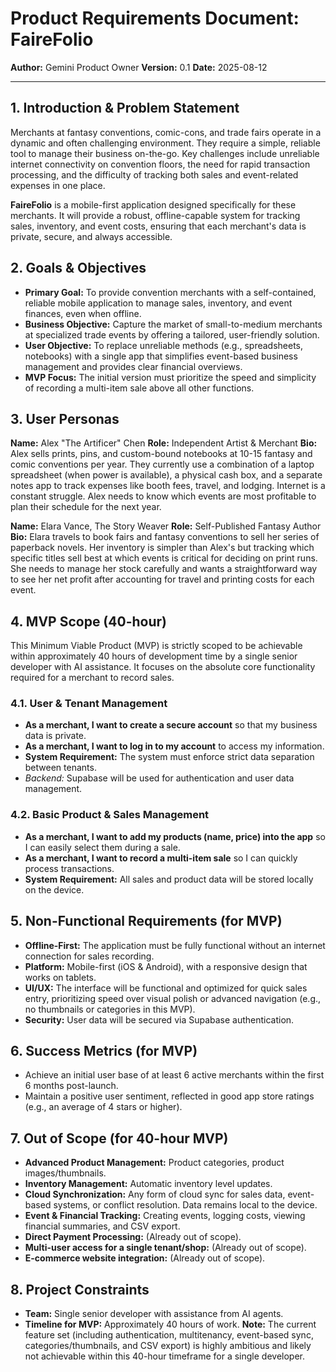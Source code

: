 # Product Requirements Document: FaireFolio

**Author:** Gemini Product Owner
**Version:** 0.1
**Date:** 2025-08-12

---

## 1. Introduction & Problem Statement

Merchants at fantasy conventions, comic-cons, and trade fairs operate in a dynamic and often challenging environment. They require a simple, reliable tool to manage their business on-the-go. Key challenges include unreliable internet connectivity on convention floors, the need for rapid transaction processing, and the difficulty of tracking both sales and event-related expenses in one place.

**FaireFolio** is a mobile-first application designed specifically for these merchants. It will provide a robust, offline-capable system for tracking sales, inventory, and event costs, ensuring that each merchant's data is private, secure, and always accessible.

## 2. Goals & Objectives

*   **Primary Goal:** To provide convention merchants with a self-contained, reliable mobile application to manage sales, inventory, and event finances, even when offline.
*   **Business Objective:** Capture the market of small-to-medium merchants at specialized trade events by offering a tailored, user-friendly solution.
*   **User Objective:** To replace unreliable methods (e.g., spreadsheets, notebooks) with a single app that simplifies event-based business management and provides clear financial overviews.
*   **MVP Focus:** The initial version must prioritize the speed and simplicity of recording a multi-item sale above all other functions.

## 3. User Personas

**Name:** Alex "The Artificer" Chen
**Role:** Independent Artist & Merchant
**Bio:** Alex sells prints, pins, and custom-bound notebooks at 10-15 fantasy and comic conventions per year. They currently use a combination of a laptop spreadsheet (when power is available), a physical cash box, and a separate notes app to track expenses like booth fees, travel, and lodging. Internet is a constant struggle. Alex needs to know which events are most profitable to plan their schedule for the next year.

**Name:** Elara Vance, The Story Weaver
**Role:** Self-Published Fantasy Author
**Bio:** Elara travels to book fairs and fantasy conventions to sell her series of paperback novels. Her inventory is simpler than Alex's but tracking which specific titles sell best at which events is critical for deciding on print runs. She needs to manage her stock carefully and wants a straightforward way to see her net profit after accounting for travel and printing costs for each event.


## 4. MVP Scope (40-hour)

This Minimum Viable Product (MVP) is strictly scoped to be achievable within approximately 40 hours of development time by a single senior developer with AI assistance. It focuses on the absolute core functionality required for a merchant to record sales.

### 4.1. User & Tenant Management
*   **As a merchant, I want to create a secure account** so that my business data is private.
*   **As a merchant, I want to log in to my account** to access my information.
*   **System Requirement:** The system must enforce strict data separation between tenants.
*   *Backend:* Supabase will be used for authentication and user data management.

### 4.2. Basic Product & Sales Management
*   **As a merchant, I want to add my products (name, price) into the app** so I can easily select them during a sale.
*   **As a merchant, I want to record a multi-item sale** so I can quickly process transactions.
*   **System Requirement:** All sales and product data will be stored locally on the device.

## 5. Non-Functional Requirements (for MVP)

*   **Offline-First:** The application must be fully functional without an internet connection for sales recording.
*   **Platform:** Mobile-first (iOS & Android), with a responsive design that works on tablets.
*   **UI/UX:** The interface will be functional and optimized for quick sales entry, prioritizing speed over visual polish or advanced navigation (e.g., no thumbnails or categories in this MVP).
*   **Security:** User data will be secured via Supabase authentication.

## 6. Success Metrics (for MVP)

*   Achieve an initial user base of at least 6 active merchants within the first 6 months post-launch.
*   Maintain a positive user sentiment, reflected in good app store ratings (e.g., an average of 4 stars or higher).

## 7. Out of Scope (for 40-hour MVP)

*   **Advanced Product Management:** Product categories, product images/thumbnails.
*   **Inventory Management:** Automatic inventory level updates.
*   **Cloud Synchronization:** Any form of cloud sync for sales data, event-based systems, or conflict resolution. Data remains local to the device.
*   **Event & Financial Tracking:** Creating events, logging costs, viewing financial summaries, and CSV export.
*   **Direct Payment Processing:** (Already out of scope).
*   **Multi-user access for a single tenant/shop:** (Already out of scope).
*   **E-commerce website integration:** (Already out of scope).

## 8. Project Constraints

*   **Team:** Single senior developer with assistance from AI agents.
*   **Timeline for MVP:** Approximately 40 hours of work. **Note:** The current feature set (including authentication, multitenancy, event-based sync, categories/thumbnails, and CSV export) is highly ambitious and likely not achievable within this 40-hour timeframe for a single developer.